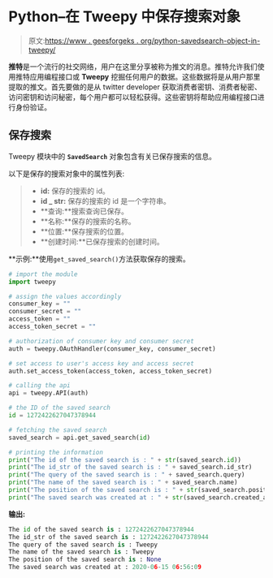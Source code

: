 # Python–在 Tweepy 中保存搜索对象

> 原文:[https://www . geesforgeks . org/python-savedsearch-object-in-tweepy/](https://www.geeksforgeeks.org/python-savedsearch-object-in-tweepy/)

**推特**是一个流行的社交网络，用户在这里分享被称为推文的消息。推特允许我们使用推特应用编程接口或 **Tweepy** 挖掘任何用户的数据。这些数据将是从用户那里提取的推文。首先要做的是从 twitter developer 获取消费者密钥、消费者秘密、访问密钥和访问秘密，每个用户都可以轻松获得。这些密钥将帮助应用编程接口进行身份验证。

## 保存搜索

Tweepy 模块中的 **`SavedSearch`** 对象包含有关已保存搜索的信息。

以下是保存的搜索对象中的属性列表:

> *   **id:** 保存的搜索的 id。
> *   **id _ str:** 保存的搜索的 id 是一个字符串。
> *   **查询:**搜索查询已保存。
> *   **名称:**保存的搜索的名称。
> *   **位置:**保存搜索的位置。
> *   **创建时间:**已保存搜索的创建时间。

**示例:**使用`get_saved_search()`方法获取保存的搜索。

```py
# import the module
import tweepy

# assign the values accordingly
consumer_key = ""
consumer_secret = ""
access_token = ""
access_token_secret = ""

# authorization of consumer key and consumer secret
auth = tweepy.OAuthHandler(consumer_key, consumer_secret)

# set access to user's access key and access secret 
auth.set_access_token(access_token, access_token_secret)

# calling the api 
api = tweepy.API(auth)

# the ID of the saved search
id = 1272422627047378944

# fetching the saved search 
saved_search = api.get_saved_search(id)  

# printing the information
print("The id of the saved search is : " + str(saved_search.id))
print("The id_str of the saved search is : " + saved_search.id_str)
print("The query of the saved search is : " + saved_search.query)
print("The name of the saved search is : " + saved_search.name)
print("The position of the saved search is : " + str(saved_search.position))
print("The saved search was created at : " + str(saved_search.created_at))
```

**输出:**

```py
The id of the saved search is : 1272422627047378944
The id_str of the saved search is : 1272422627047378944
The query of the saved search is : Tweepy
The name of the saved search is : Tweepy
The position of the saved search is : None
The saved search was created at : 2020-06-15 06:56:09

```